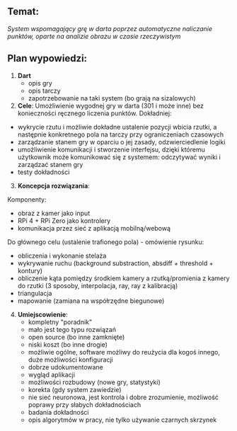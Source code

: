 ## Temat:
*System wspomagający grę w darta poprzez automatyczne naliczanie punktów, oparte na analizie obrazu w czasie rzeczywistym*

## Plan wypowiedzi:
1. **Dart** 
   - opis gry
   - opis tarczy
   - zapotrzebowanie na taki system (bo grają na sizalowych)
2. **Cele**: Umożliwienie wygodnej gry w darta (301 i może inne) bez konieczności ręcznego liczenia punktów.
Dokładniej: 
- wykrycie rzutu i możliwie dokładne ustalenie pozycji wbicia rzutki, a następnie konkretnego pola na tarczy przy ograniczeniach czasowych
- zarządzanie stanem gry w oparciu o jej zasady, odzwierciedlenie logiki
- umożliwienie komunikacji i stworzenie interfejsu, dzięki któremu użytkownik może komunikować się z systemem: odczytywać wyniki i zarządzać stanem gry
- testy dokładności
3. **Koncepcja rozwiązania**:
  
  Komponenty:
   - obraz z kamer jako input
   - RPi 4 + RPi Zero jako kontrolery
   - komunikacja przez sieć z aplikacją mobilną/webową
  
  Do głównego celu (ustalenie trafionego pola) - omówienie rysunku:
   - obliczenia i wykonanie stelaża
   - wykrywanie ruchu (background substraction, absdiff + threshold + kontury)
   - obliczenie kąta pomiędzy środkiem kamery a rzutką/promienia z kamery do rzutki (3 sposoby, interpolacja, ray, ray z kalibracją)
   - triangulacja
   - mapowanie (zamiana na współrzędne biegunowe)



4. **Umiejscowienie**:
   - kompletny "poradnik"
   - mało jest tego typu rozwiązań
   - open source (bo inne zamknięte)
   - niski koszt (bo inne drogie)
   - możliwie ogólne, software możliwy do reużycia dla kogoś innego, duże możliwości konfiguracji
   - dobrze udokumentowane
   - wygląd aplikacji
   - możliwości rozbudowy (nowe gry, statystyki)
   - korekta (gdy system zawiedzie)
   - nie sieć neuronowa, jest kontrola i dobre zrozumienie, możliwość poprawy przy słabych dokładnościach
   - badania dokładności
   - opis algorytmów w pracy, nie tylko używanie czarnych skrzynek
